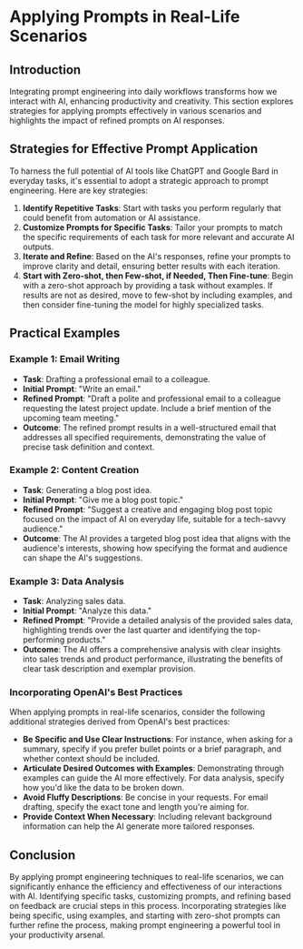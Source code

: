# Applying Prompts in Real-Life Scenarios

## Introduction

Integrating prompt engineering into daily workflows transforms how we interact with AI, enhancing productivity and creativity. This section explores strategies for applying prompts effectively in various scenarios and highlights the impact of refined prompts on AI responses.

## Strategies for Effective Prompt Application

To harness the full potential of AI tools like ChatGPT and Google Bard in everyday tasks, it's essential to adopt a strategic approach to prompt engineering. Here are key strategies:

1. **Identify Repetitive Tasks**: Start with tasks you perform regularly that could benefit from automation or AI assistance.
2. **Customize Prompts for Specific Tasks**: Tailor your prompts to match the specific requirements of each task for more relevant and accurate AI outputs.
3. **Iterate and Refine**: Based on the AI's responses, refine your prompts to improve clarity and detail, ensuring better results with each iteration.
4. **Start with Zero-shot, then Few-shot, if Needed, Then Fine-tune**: Begin with a zero-shot approach by providing a task without examples. If results are not as desired, move to few-shot by including examples, and then consider fine-tuning the model for highly specialized tasks.

## Practical Examples

### Example 1: Email Writing

- **Task**: Drafting a professional email to a colleague.
- **Initial Prompt**: "Write an email."
- **Refined Prompt**: "Draft a polite and professional email to a colleague requesting the latest project update. Include a brief mention of the upcoming team meeting."
- **Outcome**: The refined prompt results in a well-structured email that addresses all specified requirements, demonstrating the value of precise task definition and context.

### Example 2: Content Creation

- **Task**: Generating a blog post idea.
- **Initial Prompt**: "Give me a blog post topic."
- **Refined Prompt**: "Suggest a creative and engaging blog post topic focused on the impact of AI on everyday life, suitable for a tech-savvy audience."
- **Outcome**: The AI provides a targeted blog post idea that aligns with the audience's interests, showing how specifying the format and audience can shape the AI's suggestions.

### Example 3: Data Analysis

- **Task**: Analyzing sales data.
- **Initial Prompt**: "Analyze this data."
- **Refined Prompt**: "Provide a detailed analysis of the provided sales data, highlighting trends over the last quarter and identifying the top-performing products."
- **Outcome**: The AI offers a comprehensive analysis with clear insights into sales trends and product performance, illustrating the benefits of clear task description and exemplar provision.

### Incorporating OpenAI's Best Practices

When applying prompts in real-life scenarios, consider the following additional strategies derived from OpenAI's best practices:

- **Be Specific and Use Clear Instructions**: For instance, when asking for a summary, specify if you prefer bullet points or a brief paragraph, and whether context should be included.
- **Articulate Desired Outcomes with Examples**: Demonstrating through examples can guide the AI more effectively. For data analysis, specify how you'd like the data to be broken down.
- **Avoid Fluffy Descriptions**: Be concise in your requests. For email drafting, specify the exact tone and length you're aiming for.
- **Provide Context When Necessary**: Including relevant background information can help the AI generate more tailored responses.

## Conclusion

By applying prompt engineering techniques to real-life scenarios, we can significantly enhance the efficiency and effectiveness of our interactions with AI. Identifying specific tasks, customizing prompts, and refining based on feedback are crucial steps in this process. Incorporating strategies like being specific, using examples, and starting with zero-shot prompts can further refine the process, making prompt engineering a powerful tool in your productivity arsenal.

